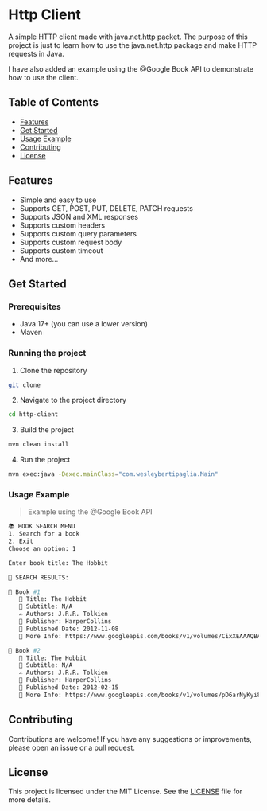 # Http Client

A simple HTTP client made with java.net.http packet. The purpose of this project is just to learn how to use the java.net.http package and make HTTP requests in Java.

I have also added an example using the @Google Book API to demonstrate how to use the client.

## Table of Contents
- [Features](#features)
- [Get Started](#get-started)
- [Usage Example](#usage-example)
- [Contributing](#contributing)
- [License](#license)

## Features
- Simple and easy to use
- Supports GET, POST, PUT, DELETE, PATCH requests
- Supports JSON and XML responses
- Supports custom headers
- Supports custom query parameters
- Supports custom request body
- Supports custom timeout
- And more...

## Get Started

### Prerequisites
- Java 17+ (you can use a lower version)
- Maven

### Running the project

1. Clone the repository
```bash
git clone 
```

2. Navigate to the project directory
```bash
cd http-client
```

3. Build the project
```bash
mvn clean install
```

4. Run the project
```bash
mvn exec:java -Dexec.mainClass="com.wesleybertipaglia.Main"
```

### Usage Example

> Example using the @Google Book API

```bash
📚 BOOK SEARCH MENU
1. Search for a book
2. Exit
Choose an option: 1

Enter book title: The Hobbit

📖 SEARCH RESULTS:

🔹 Book #1
   📌 Title: The Hobbit
   📖 Subtitle: N/A
   ✍️ Authors: J.R.R. Tolkien
   🏢 Publisher: HarperCollins
   📅 Published Date: 2012-11-08
   🔗 More Info: https://www.googleapis.com/books/v1/volumes/CixXEAAAQBAJ

🔹 Book #2
   📌 Title: The Hobbit
   📖 Subtitle: N/A
   ✍️ Authors: J.R.R. Tolkien
   🏢 Publisher: HarperCollins
   📅 Published Date: 2012-02-15
   🔗 More Info: https://www.googleapis.com/books/v1/volumes/pD6arNyKyi8C
```

## Contributing

Contributions are welcome! If you have any suggestions or improvements, please open an issue or a pull request.

## License

This project is licensed under the MIT License. See the [LICENSE](LICENSE) file for more details.
